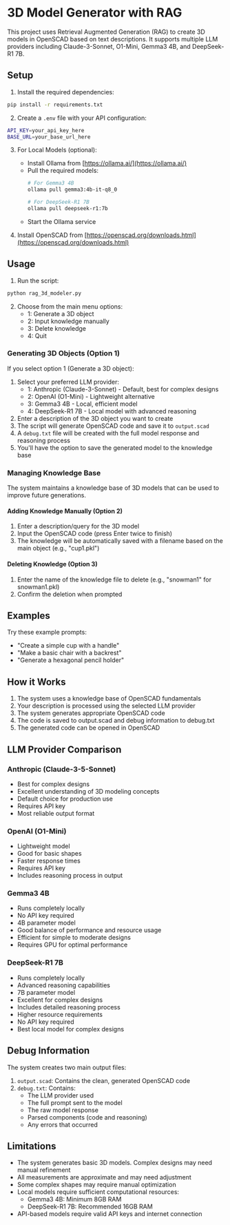 # 3D Model Generator with RAG

This project uses Retrieval Augmented Generation (RAG) to create 3D models in OpenSCAD based on text descriptions. It supports multiple LLM providers including Claude-3-Sonnet, O1-Mini, Gemma3 4B, and DeepSeek-R1 7B.

## Setup

1. Install the required dependencies:
```bash
pip install -r requirements.txt
```

2. Create a `.env` file with your API configuration:
```bash
API_KEY=your_api_key_here
BASE_URL=your_base_url_here
```

3. For Local Models (optional):
   - Install Ollama from [https://ollama.ai/](https://ollama.ai/)
   - Pull the required models:
     ```bash
     # For Gemma3 4B
     ollama pull gemma3:4b-it-q8_0
     
     # For DeepSeek-R1 7B
     ollama pull deepseek-r1:7b
     ```
   - Start the Ollama service

4. Install OpenSCAD from [https://openscad.org/downloads.html](https://openscad.org/downloads.html)

## Usage

1. Run the script:
```bash
python rag_3d_modeler.py
```

2. Choose from the main menu options:
   - 1: Generate a 3D object
   - 2: Input knowledge manually
   - 3: Delete knowledge
   - 4: Quit

### Generating 3D Objects (Option 1)
If you select option 1 (Generate a 3D object):
1. Select your preferred LLM provider:
   - 1: Anthropic (Claude-3-Sonnet) - Default, best for complex designs
   - 2: OpenAI (O1-Mini) - Lightweight alternative
   - 3: Gemma3 4B - Local, efficient model
   - 4: DeepSeek-R1 7B - Local model with advanced reasoning
2. Enter a description of the 3D object you want to create
3. The script will generate OpenSCAD code and save it to `output.scad`
4. A `debug.txt` file will be created with the full model response and reasoning process
5. You'll have the option to save the generated model to the knowledge base

### Managing Knowledge Base
The system maintains a knowledge base of 3D models that can be used to improve future generations.

#### Adding Knowledge Manually (Option 2)
1. Enter a description/query for the 3D model
2. Input the OpenSCAD code (press Enter twice to finish)
3. The knowledge will be automatically saved with a filename based on the main object (e.g., "cup1.pkl")

#### Deleting Knowledge (Option 3)
1. Enter the name of the knowledge file to delete (e.g., "snowman1" for snowman1.pkl)
2. Confirm the deletion when prompted

## Examples

Try these example prompts:
- "Create a simple cup with a handle"
- "Make a basic chair with a backrest"
- "Generate a hexagonal pencil holder"

## How it Works

1. The system uses a knowledge base of OpenSCAD fundamentals
2. Your description is processed using the selected LLM provider
3. The system generates appropriate OpenSCAD code
4. The code is saved to output.scad and debug information to debug.txt
5. The generated code can be opened in OpenSCAD

## LLM Provider Comparison

### Anthropic (Claude-3-5-Sonnet)
- Best for complex designs
- Excellent understanding of 3D modeling concepts
- Default choice for production use
- Requires API key
- Most reliable output format

### OpenAI (O1-Mini)
- Lightweight model
- Good for basic shapes
- Faster response times
- Requires API key
- Includes reasoning process in output

### Gemma3 4B
- Runs completely locally
- No API key required
- 4B parameter model
- Good balance of performance and resource usage
- Efficient for simple to moderate designs
- Requires GPU for optimal performance

### DeepSeek-R1 7B
- Runs completely locally
- Advanced reasoning capabilities
- 7B parameter model
- Excellent for complex designs
- Includes detailed reasoning process
- Higher resource requirements
- No API key required
- Best local model for complex designs

## Debug Information

The system creates two main output files:
1. `output.scad`: Contains the clean, generated OpenSCAD code
2. `debug.txt`: Contains:
   - The LLM provider used
   - The full prompt sent to the model
   - The raw model response
   - Parsed components (code and reasoning)
   - Any errors that occurred

## Limitations

- The system generates basic 3D models. Complex designs may need manual refinement
- All measurements are approximate and may need adjustment
- Some complex shapes may require manual optimization
- Local models require sufficient computational resources:
  - Gemma3 4B: Minimum 8GB RAM
  - DeepSeek-R1 7B: Recommended 16GB RAM
- API-based models require valid API keys and internet connection
